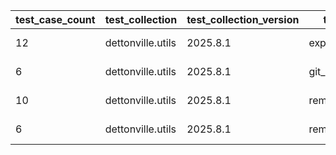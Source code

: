 | test_case_count | test_collection | test_collection_version | test_component | test_date | test_failed | test_details_link |
| --- | --- | --- | --- | --- | --- | --- |
| 12 | dettonville.utils | 2025.8.1 | export_dicts | 2025-08-12T13:24:24Z | False | [test details](./export_dicts/test.results/test-results.md) |
| 6 | dettonville.utils | 2025.8.1 | git_pacp | 2025-08-12T13:24:24Z | False | [test details](./git_pacp/test.results/test-results.md) |
| 10 | dettonville.utils | 2025.8.1 | remove_dict_keys | 2025-08-12T13:24:24Z | False | [test details](./remove_dict_keys/test.results/test-results.md) |
| 6 | dettonville.utils | 2025.8.1 | remove_sensitive_keys | 2025-08-12T13:24:24Z | False | [test details](./remove_sensitive_keys/test.results/test-results.md) |
